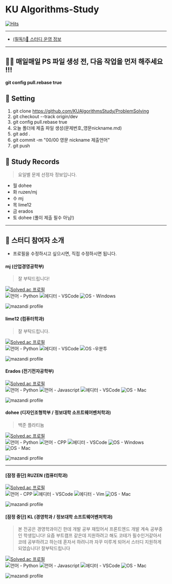 <head>
    <link rel="Shortcut Icon" type="image/png" 
      href="{{ "./Images/favicon.png"  | absolute_url }}">
</head>

# KU Algorithms-Study

[![Hits](https://hits.seeyoufarm.com/api/count/incr/badge.svg?url=https%3A%2F%2Fnachiketa3299.github.io%2FBaekjoon-Study%2F&count_bg=%23000000&title_bg=%236452D9&icon=micro-dot-blog.svg&icon_color=%23FFF46E&title=%EB%B0%A9%EB%AC%B8&edge_flat=true)](https://hits.seeyoufarm.com)

---

- [(필독!)🔔 스터디 운영 정보](./info.md)

---
## 🙏🏻 매일매일 PS 파일 생성 전, 다음 작업을 먼저 해주세요 !!!
**git config pull.rebase true**


## 📕 Setting 

1. git clone https://github.com/KUAlgorithmsStudy/ProblemSolving
2. git checkout --track origin/dev
3. git config pull.rebase true
4. 오늘 폴더에 제출 파일 생성(문제번호_영문nickname.md)
5. git add .
6. git commit -m "00/00 영문 nickname 제출언어"
7. git push

## 🌟 Study Records

> 요일별 문제 선정자 정보입니다.


- 월 dohee    
- 화 ruzen/mj     
- 수 mj   
- 목 lime12    
- 금 erados    
- 토 dohee (풀이 제출 필수 아님!)



<!--
## 이 페이지를 만드는 데에 도움이 되었던 사이트

- [Awesome Badges](https://dev.to/envoy_/150-badges-for-github-pnk)
-->

---

## 👥 스터디 참여자 소개

- 프로필을 수정하시고 싶으시면, 직접 수정하시면 됩니다.


#### **mj** (산업경영공학부)

> 잘 부탁드립니다!

[![Solved.ac 프로필](http://mazassumnida.wtf/api/mini/generate_badge?boj=lake041)](https://solved.ac/lake041)  
![언어 - Python](https://img.shields.io/badge/Python-14354C?style=for-the-badge&logo=python&logoColor=white)
![에디터 - VSCode](https://img.shields.io/badge/Visual_Studio_Code-0078D4?style=for-the-badge&logo=visual%20studio%20code&logoColor=white)
![OS - Windows](https://img.shields.io/badge/Windows-0078D6?style=for-the-badge&logo=windows&logoColor=white)

![mazandi profile](http://mazandi.herokuapp.com/api?handle=lake041&theme=dark)

#### **lime12** (컴퓨터학과)

> 잘 부탁드립니다.

[![Solved.ac 프로필](http://mazassumnida.wtf/api/mini/generate_badge?boj=lime12)](https://solved.ac/lime12)  
![언어 - Python](https://img.shields.io/badge/Python-14354C?style=for-the-badge&logo=python&logoColor=white)
![에디터 - VSCode](https://img.shields.io/badge/Visual_Studio_Code-0078D4?style=for-the-badge&logo=visual%20studio%20code&logoColor=white)
![OS -우분투](https://img.shields.io/badge/Ubuntu-E95420?style=for-the-badge&logo=ubuntu&logoColor=white)

![mazandi profile](http://mazandi.herokuapp.com/api?handle=lime12&theme=dark)

#### **Erados** (전기전자공학부)

[![Solved.ac 프로필](http://mazassumnida.wtf/api/mini/generate_badge?boj=erados)](https://solved.ac/erados)  
![언어 - Python](https://img.shields.io/badge/Python-14354C?style=for-the-badge&logo=python&logoColor=white)
![언어 - Javascript](https://img.shields.io/badge/JavaScript-F7DF1E?style=for-the-badge&logo=javascript&logoColor=black)
![에디터 - VSCode](https://img.shields.io/badge/Visual_Studio_Code-0078D4?style=for-the-badge&logo=visual%20studio%20code&logoColor=white)
![OS - Mac](https://img.shields.io/badge/mac%20os-000000?style=for-the-badge&logo=apple&logoColor=white)

![mazandi profile](http://mazandi.herokuapp.com/api?handle=erados&theme=dark)

#### **dohee** (디자인조형학부 / 정보대학 소프트웨어벤처학과)

> 백준 플라티늄 

[![Solved.ac 프로필](http://mazassumnida.wtf/api/mini/generate_badge?boj=helloking1234567890)](https://solved.ac/helloking1234567890)  
![언어 - Python](https://img.shields.io/badge/Python-14354C?style=for-the-badge&logo=python&logoColor=white)
![언어 - CPP](https://img.shields.io/badge/C%2B%2B-00599C?style=for-the-badge&logo=c%2B%2B&logoColor=white)
![에디터 - VSCode](https://img.shields.io/badge/Visual_Studio_Code-0078D4?style=for-the-badge&logo=visual%20studio%20code&logoColor=white)
![OS - Windows](https://img.shields.io/badge/Windows-0078D6?style=for-the-badge&logo=windows&logoColor=white)
![OS - Mac](https://img.shields.io/badge/mac%20os-000000?style=for-the-badge&logo=apple&logoColor=white)

![mazandi profile](http://mazandi.herokuapp.com/api?handle=helloking1234567890&theme=dark)



---

#### **[잠정 중단] RUZEN** (컴퓨터학과)

> 

[![Solved.ac 프로필](http://mazassumnida.wtf/api/mini/generate_badge?boj=nachiketa3299)](https://solved.ac/nachiketa3299)  
![언어 - CPP](https://img.shields.io/badge/C%2B%2B-00599C?style=for-the-badge&logo=c%2B%2B&logoColor=white)
![에디터 - VSCode](https://img.shields.io/badge/Visual_Studio_Code-0078D4?style=for-the-badge&logo=visual%20studio%20code&logoColor=white)
![에디터 - Vim](https://img.shields.io/badge/VIM-%2311AB00.svg?&style=for-the-badge&logo=vim&logoColor=white)
![OS - Mac](https://img.shields.io/badge/mac%20os-000000?style=for-the-badge&logo=apple&logoColor=white)

![mazandi profile](http://mazandi.herokuapp.com/api?handle=nachiketa3299&theme=dark)

#### **[잠정 중단] KL** (경영학과 / 정보대학 소프트웨어벤처학과)

> 본 전공은 경영학과이긴 한데 개발 공부 재밌어서 프론트엔드 개발 계속 공부중인 학생입니다! 요즘 부트캠프 같은데 지원하려고 해도 코테가 필수인거같아서 코테 공부하려고 하는데 혼자서 하려니까 자꾸 미루게 되어서 스터디 지원하게 되었습니다! 잘부탁드립니다

[![Solved.ac 프로필](http://mazassumnida.wtf/api/mini/generate_badge?boj=kyulee1338)](https://solved.ac/kyulee1338)  
![언어 - Python](https://img.shields.io/badge/Python-14354C?style=for-the-badge&logo=python&logoColor=white)
![언어 - Javascript](https://img.shields.io/badge/JavaScript-F7DF1E?style=for-the-badge&logo=javascript&logoColor=black)
![에디터 - VSCode](https://img.shields.io/badge/Visual_Studio_Code-0078D4?style=for-the-badge&logo=visual%20studio%20code&logoColor=white)
![OS - Mac](https://img.shields.io/badge/mac%20os-000000?style=for-the-badge&logo=apple&logoColor=white)

![mazandi profile](http://mazandi.herokuapp.com/api?handle=kyulee1338&theme=dark)


